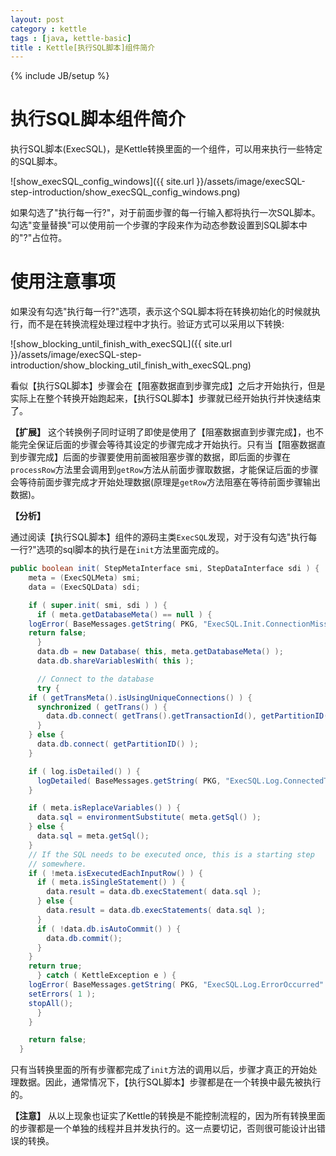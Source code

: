 ```yaml
---
layout: post
category : kettle
tags : [java, kettle-basic]
title : Kettle[执行SQL脚本]组件简介
---
```

{% include JB/setup %}

# 执行SQL脚本组件简介

执行SQL脚本(ExecSQL)，是Kettle转换里面的一个组件，可以用来执行一些特定的SQL脚本。

![show_execSQL_config_windows]({{ site.url }}/assets/image/execSQL-step-introduction/show_execSQL_config_windows.png)

如果勾选了"执行每一行?"，对于前面步骤的每一行输入都将执行一次SQL脚本。勾选"变量替换"可以使用前一个步骤的字段来作为动态参数设置到SQL脚本中的"?"占位符。

# 使用注意事项

如果没有勾选"执行每一行?"选项，表示这个SQL脚本将在转换初始化的时候就执行，而不是在转换流程处理过程中才执行。验证方式可以采用以下转换:

![show_blocking_until_finish_with_execSQL]({{ site.url }}/assets/image/execSQL-step-introduction/show_blocking_util_finish_with_execSQL.png)

看似【执行SQL脚本】步骤会在【阻塞数据直到步骤完成】之后才开始执行，但是实际上在整个转换开始跑起来，【执行SQL脚本】步骤就已经开始执行并快速结束了。

**【扩展】** 这个转换例子同时证明了即使是使用了【阻塞数据直到步骤完成】，也不能完全保证后面的步骤会等待其设定的步骤完成才开始执行。只有当【阻塞数据直到步骤完成】后面的步骤要使用前面被阻塞步骤的数据，即后面的步骤在`processRow`方法里会调用到`getRow`方法从前面步骤取数据，才能保证后面的步骤会等待前面步骤完成才开始处理数据(原理是`getRow`方法阻塞在等待前面步骤输出数据)。

**【分析】**

通过阅读【执行SQL脚本】组件的源码主类`ExecSQL`发现，对于没有勾选"执行每一行?"选项的sql脚本的执行是在`init`方法里面完成的。

```java
public boolean init( StepMetaInterface smi, StepDataInterface sdi ) {
    meta = (ExecSQLMeta) smi;
    data = (ExecSQLData) sdi;

    if ( super.init( smi, sdi ) ) {
      if ( meta.getDatabaseMeta() == null ) {
	logError( BaseMessages.getString( PKG, "ExecSQL.Init.ConnectionMissing", getStepname() ) );
	return false;
      }
      data.db = new Database( this, meta.getDatabaseMeta() );
      data.db.shareVariablesWith( this );

      // Connect to the database
      try {
	if ( getTransMeta().isUsingUniqueConnections() ) {
	  synchronized ( getTrans() ) {
	    data.db.connect( getTrans().getTransactionId(), getPartitionID() );
	  }
	} else {
	  data.db.connect( getPartitionID() );
	}

	if ( log.isDetailed() ) {
	  logDetailed( BaseMessages.getString( PKG, "ExecSQL.Log.ConnectedToDB" ) );
	}

	if ( meta.isReplaceVariables() ) {
	  data.sql = environmentSubstitute( meta.getSql() );
	} else {
	  data.sql = meta.getSql();
	}
	// If the SQL needs to be executed once, this is a starting step
	// somewhere.
	if ( !meta.isExecutedEachInputRow() ) {
	  if ( meta.isSingleStatement() ) {
	    data.result = data.db.execStatement( data.sql );
	  } else {
	    data.result = data.db.execStatements( data.sql );
	  }
	  if ( !data.db.isAutoCommit() ) {
	    data.db.commit();
	  }
	}
	return true;
      } catch ( KettleException e ) {
	logError( BaseMessages.getString( PKG, "ExecSQL.Log.ErrorOccurred" ) + e.getMessage() );
	setErrors( 1 );
	stopAll();
      }
    }

    return false;
  }
```

只有当转换里面的所有步骤都完成了`init`方法的调用以后，步骤才真正的开始处理数据。因此，通常情况下，【执行SQL脚本】步骤都是在一个转换中最先被执行的。

**【注意】** 从以上现象也证实了Kettle的转换是不能控制流程的，因为所有转换里面的步骤都是一个单独的线程并且并发执行的。这一点要切记，否则很可能设计出错误的转换。